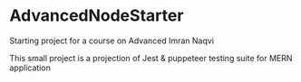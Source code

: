 # AdvancedNodeStarter
Starting project for a course on Advanced Imran Naqvi

This small project is a projection of Jest & puppeteer testing suite for MERN application
